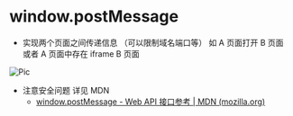 <!-- @format -->

# window.postMessage

- 实现两个页面之间传递信息 （可以限制域名端口等） 如 A 页面打开 B 页面 或者 A 页面中存在 iframe B 页面

![Pic](https://github.com/backgron/StudyRecord/blob/main/%E5%86%B7%E9%97%A8%E5%B0%8F%E7%9F%A5%E8%AF%86/%E9%A1%B5%E9%9D%A2%E4%BC%A0%E5%80%BCpostMessage/Pic.png)

- 注意安全问题 详见 MDN
  - [window.postMessage - Web API 接口参考 | MDN (mozilla.org)](https://developer.mozilla.org/zh-CN/docs/Web/API/Window/postMessage#see_also)
